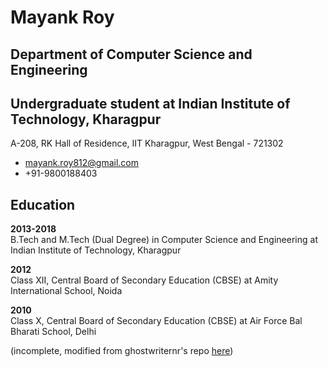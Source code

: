 # Mayank Roy
## Department of Computer Science and Engineering
## Undergraduate student at Indian Institute of Technology, Kharagpur
A-208, RK Hall of Residence, IIT Kharagpur, West Bengal - 721302
* mayank.roy812@gmail.com
* +91-9800188403

## Education

**2013-2018**  
B.Tech and M.Tech (Dual Degree) in Computer Science and Engineering at Indian Institute of Technology, Kharagpur

**2012**  
Class XII, Central Board of Secondary Education (CBSE) at Amity International School, Noida

**2010**  
Class X, Central Board of Secondary Education (CBSE) at Air Force Bal Bharati School, Delhi

(incomplete, modified from ghostwriternr's repo [here](https://github.com/ghostwriternr/resume))
